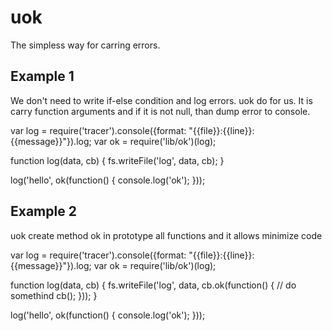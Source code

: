 # uok
The simpless way for carring errors.

## Example 1

We don't need to write if-else condition and log errors. uok do for us.
It is carry function arguments and if it is not null, than dump error to console.

var log = require('tracer').console({format: "{{file}}:{{line}}: {{message}}"}).log;
var ok = require('lib/ok')(log);

function log(data, cb) {
	fs.writeFile('log', data, cb);
}

log('hello', ok(function() {
	console.log('ok');
}));

## Example 2
uok create method ok in prototype all functions and it allows minimize code

var log = require('tracer').console({format: "{{file}}:{{line}}: {{message}}"}).log;
var ok = require('lib/ok')(log);

function log(data, cb) {
	fs.writeFile('log', data, cb.ok(function() {
		// do somethind
		cb();
	}));
}

log('hello', ok(function() {
	console.log('ok');
}));

